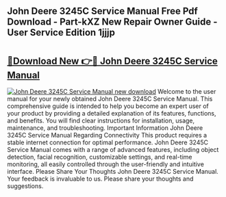 ## John Deere 3245C Service Manual Free Pdf Download - Part-kXZ New Repair Owner Guide - User Service Edition 1jjjp

# <h2><a href="http://bc94537.oget.top/?id=John+Deere+3245C+Service+Manual">🔗Download New 👉🔴 John Deere 3245C Service Manual</a></h2>

[![John Deere 3245C Service Manual new download](https://i.imgur.com/5g1atiW.png)](http://bc94537.oget.top/?id=John+Deere+3245C+Service+Manual)
Welcome to the user manual for your newly obtained John Deere 3245C Service Manual. This comprehensive guide is intended to help you become an expert user of your product by providing a detailed explanation of its features, functions, and benefits. You will find clear instructions for installation, usage, maintenance, and troubleshooting. Important Information John Deere 3245C Service Manual Regarding Connectivity This product requires a stable internet connection for optimal performance. John Deere 3245C Service Manual comes with a range of advanced features, including object detection, facial recognition, customizable settings, and real-time monitoring, all easily controlled through the user-friendly and intuitive interface. Please Share Your Thoughts John Deere 3245C Service Manual. Your feedback is invaluable to us. Please share your thoughts and suggestions.
